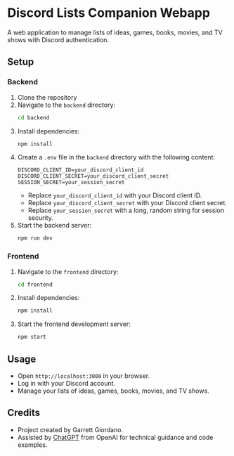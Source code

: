 
# Discord Lists Companion Webapp

A web application to manage lists of ideas, games, books, movies, and TV shows with Discord authentication.

## Setup

### Backend

1. Clone the repository
2. Navigate to the `backend` directory:
   ```bash
   cd backend
   ```
3. Install dependencies:
   ```bash
   npm install
   ```
4. Create a `.env` file in the `backend` directory with the following content:
   ```
   DISCORD_CLIENT_ID=your_discord_client_id
   DISCORD_CLIENT_SECRET=your_discord_client_secret
   SESSION_SECRET=your_session_secret
   ```
   - Replace `your_discord_client_id` with your Discord client ID.
   - Replace `your_discord_client_secret` with your Discord client secret.
   - Replace `your_session_secret` with a long, random string for session security.
5. Start the backend server:
   ```bash
   npm run dev
   ```

### Frontend

1. Navigate to the `frontend` directory:
   ```bash
   cd frontend
   ```
2. Install dependencies:
   ```bash
   npm install
   ```
3. Start the frontend development server:
   ```bash
   npm start
   ```

## Usage

- Open `http://localhost:3000` in your browser.
- Log in with your Discord account.
- Manage your lists of ideas, games, books, movies, and TV shows.

## Credits

- Project created by Garrett Giordano.
- Assisted by [ChatGPT](https://openai.com/chatgpt) from OpenAI for technical guidance and code examples.
